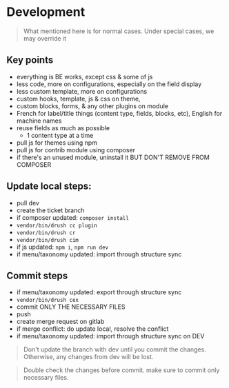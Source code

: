 # Development
> What mentioned here is for normal cases. Under special cases, we may override it

## Key points
- everything is BE works, except css & some of js
- less code, more on configurations, especially on the field display
- less custom template, more on configurations
- custom hooks, template, js & css on theme,
- custom blocks, forms, & any other plugins on module
- French for label/title things (content type, fields, blocks, etc), English for machine names
- reuse fields as much as possible
  - 1 content type at a time
- pull js for themes using npm
- pull js for contrib module using composer
- if there's an unused module, uninstall it BUT DON'T REMOVE FROM COMPOSER

## Update local steps:
- pull dev
- create the ticket branch
- if composer updated: `composer install`
- `vendor/bin/drush cc plugin`
- `vendor/bin/drush cr`
- `vendor/bin/drush cim`
- if js updated: `npm i`, `npm run dev`
- if menu/taxonomy updated: import through structure sync

## Commit steps
- if menu/taxonomy updated: export through structure sync
- `vendor/bin/drush cex`
- commit ONLY THE NECESSARY FILES
- push
- create merge request on gitlab
- if merge conflict: do update local, resolve the conflict
- if menu/taxonomy updated: import through structure sync on DEV

> Don't update the branch with dev until you commit the changes. Otherwise, any changes from dev will be lost.

> Double check the changes before commit. make sure to commit only necessary files.
